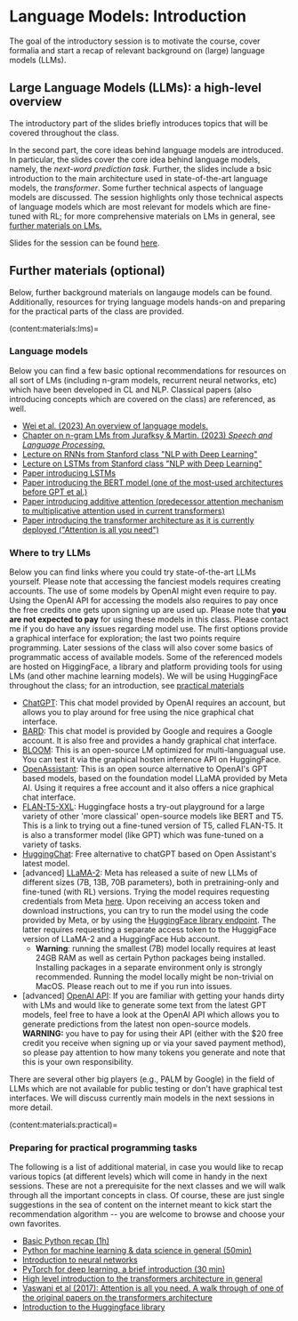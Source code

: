 # Language Models: Introduction

The goal of the introductory session is to motivate the course, cover formalia and start a recap of relevant background on (large) language models (LLMs).


## Large Language Models (LLMs): a high-level overview

The introductory part of the slides briefly introduces topics that will be covered throughout the class.

In the second part, the core ideas behind language models are introduced. In particular, the slides cover the core idea behind language models, namely, the *next-word prediction task*. Further, the slides include a bsic introduction to the main architecture used in state-of-the-art language models, the *transformer*. Some further technical aspects of language models are discussed. The session highlights only those technical aspects of language models which are most relevant for models which are fine-tuned with RL; for more comprehensive materials on LMs in general, see [further materials on LMs.](content:materials:lms)

Slides for the session can be found [here](<https://polina-tsvilodub.github.io/RL4-language-model-training/01a-intro-LLMs.pdf>).

## Further materials (optional)

Below, further background materials on langauge models can be found. Additionally, resources for trying language models hands-on and preparing for the practical parts of the class are provided.

(content:materials:lms)=
### Language models

Below you can find a few basic optional recommendations for resources on all sort of LMs (including n-gram models, recurrent neural networks, etc) which have been developed in CL and NLP. Classical papers (also introducing concepts which are covered on the class) are referenced, as well.

* [Wei et al. (2023) An overview of language models.](https://arxiv.org/pdf/2303.05759.pdf)
* [Chapter on n-gram LMs from Jurafksy & Martin. (2023) *Speech and Language Processing.*](https://web.stanford.edu/~jurafsky/slp3/3.pdf)
* [Lecture on RNNs from Stanford class "NLP with Deep Learning"](https://www.youtube.com/watch?v=PLryWeHPcBs&list=PLoROMvodv4rOSH4v6133s9LFPRHjEmbmJ&index=5)
* [Lecture on LSTMs from Stanford class "NLP with Deep Learning"](https://www.youtube.com/watch?v=0LixFSa7yts&list=PLoROMvodv4rOSH4v6133s9LFPRHjEmbmJ&index=6)
* [Paper introducing LSTMs](https://www.bioinf.jku.at/publications/older/2604.pdf)
* [Paper introducing the BERT model (one of the most-used architectures before GPT et al.)](https://aclanthology.org/N19-1423.pdf)
* [Paper introducing additive attention (predecessor attention mechanism to multiplicative attention used in current transformers)](https://arxiv.org/pdf/1409.0473.pdf)
* [Paper introducing the transformer architecture as it is currently deployed ("Attention is all you need")](https://arxiv.org/pdf/1706.03762.pdf)

### Where to try LLMs

Below you can find links where you could try state-of-the-art LLMs yourself. Please note that accessing the fanciest models requires creating accounts. The use of some models by OpenAI might even require to pay. Using the OpenAI API for accessing the models also requires to pay once the free credits one gets upon signing up are used up. Please note that **you are not expected to pay** for using these models in this class. Please contact me if you do have any issues  regarding model use. The first options provide a graphical interface for exploration; the last two points require programming. Later sessions of the class will also cover some basics of programmatic access of available models. Some of the referenced models are hosted on HiggingFace, a library and platform providing tools for using LMs (and other machine learning models). We will be using HuggingFace throughout the class; for an introduction, see [practical materials](content:materials:practical)

* [ChatGPT](https://chat.openai.com/): This chat model provided by OpenAI requires an account, but allows you to play around for free using the nice graphical chat interface.
* [BARD](https://bard.google.com/chat): This chat model is provided by Google and requires a Google account. It is also free and provides a handy graphical chat interface.
* [BLOOM](https://huggingface.co/bigscience/bloom): This is an open-source LM optimized for multi-languagual use. You can test it via the graphical hosten inference API on HuggingFace.
* [OpenAssistant](https://open-assistant.io/chat): This is an open source alternative to OpenAI's GPT based models, based on the foundation model LLaMA provided by Meta AI. Using it requires a free account and it also offers a nice graphical chat interface.
* [FLAN-T5-XXL](https://huggingface.co/google/flan-t5-xxl): Huggingface hosts a try-out playground for a large variety of other 'more classical' open-source models like BERT and T5. This is a link to trying out a fine-tuned version of T5, called FLAN-T5. It is also a transformer model (like GPT) which was fune-tuned on a variety of tasks.
* [HuggingChat](https://huggingface.co/chat/): Free alternative to chatGPT based on Open Assistant's latest model.
* [advanced] [LLaMA-2](https://huggingface.co/blog/llama2): Meta has released a suite of new LLMs of different sizes (7B, 13B, 70B parameters), both in pretraining-only and fine-tuned (with RL) versions. Trying the model requires requesting credentials from Meta [here](https://ai.meta.com/resources/models-and-libraries/llama-downloads/). Upon receiving an access token and download instructions, you can try to run the model using the code provided by Meta, or by using the [HuggingFace library endpoint](https://huggingface.co/blog/llama2#inference). The latter requires requesting a separate access token to the HuggigFace version of LLaMA-2 and a HuggingFace Hub account.
  * **Warning**: running the smallest (7B) model locally requires at least 24GB RAM as well as certain Python packages being installed. Installing packages in a separate environment only is strongly recommended. Running the model locally might be non-trivial on MacOS. Please reach out to me if you run into issues.
* [advanced] [OpenAI API](https://platform.openai.com/docs/api-reference/introduction): If you are familiar with getting your hands dirty with LMs and would like to generate some text from the latest GPT models, feel free to have a look at the OpenAI API which allows you to generate predictions from the latest non open-source models. **WARNING:** you have to pay for using their API (either with the $20 free credit you receive when signing up or via your saved payment method), so please pay attention to how many tokens you generate and note that this is your own responsibility.

There are several other big players (e.g., PALM by Google) in the field of LLMs which are not available for public testing or don't have graphical test interfaces. We will discuss currently main models in the next sessions in more detail.

(content:materials:practical)=
### Preparing for practical programming tasks

The following is a list of additional material, in case you would like to recap various topics (at different levels) which will come in handy in the next sessions. These are not a prerequisite for the next classes and we will walk through all the important concepts in class. Of course, these are just single suggestions in the sea of content on the internet meant to kick start the recommendation algorithm -- you are welcome to browse and choose your own favorites.

* [Basic Python recap (1h)](https://www.youtube.com/watch?v=kqtD5dpn9C8)
* [Python for machine learning & data science in general (50min)](https://www.youtube.com/watch?v=7eh4d6sabA0)
* [Introduction to neural networks](https://youtu.be/aircAruvnKk)
* [PyTorch for deep learning, a brief introduction (30 min)](https://youtu.be/IC0_FRiX-sw)
* [High level introduction to the transformers architecture in general](https://youtu.be/SZorAJ4I-sA)
* [Vaswani et al (2017): Attention is all you need. A walk through of one of the original papers on the transformers architecture](https://youtu.be/iDulhoQ2pro)
* [Introduction to the Huggingface library](https://www.youtube.com/watch?v=QEaBAZQCtwE)

